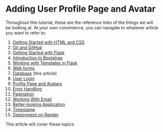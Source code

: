 # Adding User Profile Page and Avatar

Throughout this tutorial, these are the reference links of the things we will be looking at. At your own convinience, you can navigate to whatever article you want to refer to:

1. [Getting Started with HTML and CSS](01_getting_started_with_HTML_and_CSS.md)
2. [Git and GitHub](02_git_and_github.md)
3. [Getting Started with Flask](03_getting_started_with_flask.md)
4. [Introduction to Bootstrap](04_bootstrap_intro.md)
5. [Working with Templates in Flask](05_working_with_templates.md)
6. [Web forms](06_web_forms.md)
7. [Database](07_database.md) (this article)
8. [User Login](08_user_login.md)
9. [Profile Page and Avatars](09_profile_page_and_avatars.md)
10. [Error Handling](10_error_handling.md)
11. [Pagination](11_pagination.md)
12. [Working With Email](12_working_with_email.md)
13. [Better-looking Application](13_better_looking_application.md)
14. [Timestamp](14_timestamp.md)
15. [Deployment on Render](15_deployment_on_render.md)


This article will cover these topics:
